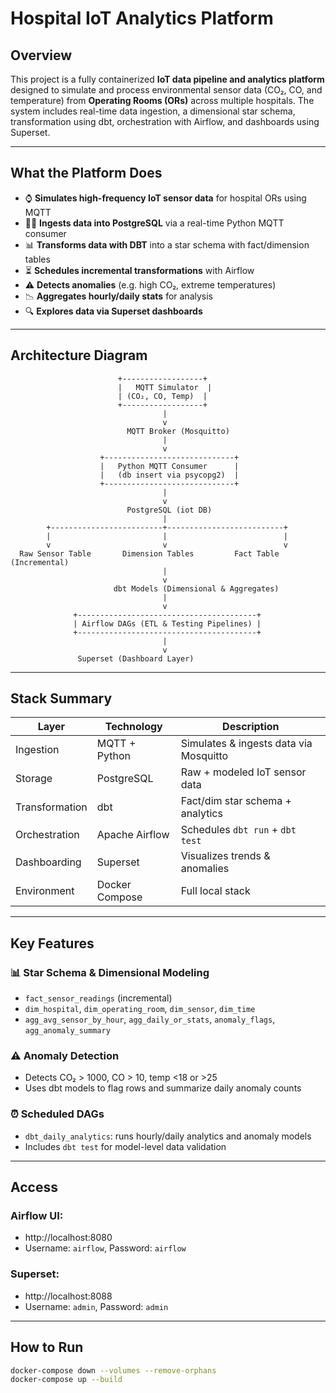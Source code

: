 # Hospital IoT Analytics Platform

## Overview

This project is a fully containerized **IoT data pipeline and analytics platform** designed to simulate and process environmental sensor data (CO₂, CO, and temperature) from **Operating Rooms (ORs)** across multiple hospitals. The system includes real-time data ingestion, a dimensional star schema, transformation using dbt, orchestration with Airflow, and dashboards using Superset.

---

## What the Platform Does

- ⌚ **Simulates high-frequency IoT sensor data** for hospital ORs using MQTT
- 🧑‍💻 **Ingests data into PostgreSQL** via a real-time Python MQTT consumer
- 📊 **Transforms data with DBT** into a star schema with fact/dimension tables
- ⏳ **Schedules incremental transformations** with Airflow
- ⚠️ **Detects anomalies** (e.g. high CO₂, extreme temperatures)
- 📉 **Aggregates hourly/daily stats** for analysis
- 🔍 **Explores data via Superset dashboards**

---

## Architecture Diagram

```text
                        +------------------+
                        |   MQTT Simulator  |
                        | (CO₂, CO, Temp)  |
                        +------------------+
                                  |
                                  v
                          MQTT Broker (Mosquitto)
                                  |
                                  v
                    +-----------------------------+
                    |   Python MQTT Consumer      |
                    |   (db insert via psycopg2)  |
                    +-----------------------------+
                                  |
                                  v
                          PostgreSQL (iot DB)
                                  |
        +-------------------------+--------------------------+
        |                         |                          |
        v                         v                          v
  Raw Sensor Table       Dimension Tables         Fact Table (Incremental)
                                  |
                                  v
                       dbt Models (Dimensional & Aggregates)
                                  |
                                  v
              +----------------------------------------+
              | Airflow DAGs (ETL & Testing Pipelines) |
              +----------------------------------------+
                                  |
                                  v
               Superset (Dashboard Layer)
```

---

## Stack Summary

| Layer              | Technology         | Description                            |
|-------------------|--------------------|----------------------------------------|
| Ingestion         | MQTT + Python      | Simulates & ingests data via Mosquitto |
| Storage           | PostgreSQL         | Raw + modeled IoT sensor data          |
| Transformation    | dbt                | Fact/dim star schema + analytics       |
| Orchestration     | Apache Airflow     | Schedules `dbt run` + `dbt test`       |
| Dashboarding      | Superset           | Visualizes trends & anomalies          |
| Environment       | Docker Compose     | Full local stack                       |

---

## Key Features

### 📊 Star Schema & Dimensional Modeling
- `fact_sensor_readings` (incremental)
- `dim_hospital`, `dim_operating_room`, `dim_sensor`, `dim_time`
- `agg_avg_sensor_by_hour`, `agg_daily_or_stats`, `anomaly_flags`, `agg_anomaly_summary`

### ⚠️ Anomaly Detection
- Detects CO₂ > 1000, CO > 10, temp <18 or >25
- Uses dbt models to flag rows and summarize daily anomaly counts

### ⏰ Scheduled DAGs
- `dbt_daily_analytics`: runs hourly/daily analytics and anomaly models
- Includes `dbt test` for model-level data validation

---

## Access

### Airflow UI:
- http://localhost:8080
- Username: `airflow`, Password: `airflow`

### Superset:
- http://localhost:8088
- Username: `admin`, Password: `admin`

---

## How to Run

```bash
docker-compose down --volumes --remove-orphans
docker-compose up --build
```
